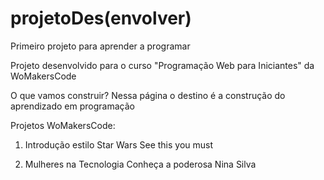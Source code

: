 # projetoDes(envolver)
Primeiro projeto para aprender a programar

Projeto desenvolvido para o curso "Programação Web para Iniciantes" da WoMakersCode


O que vamos construir?
Nessa página o destino é a construção do aprendizado em programação


Projetos WoMakersCode:

1. Introdução estilo Star Wars
See this you must

2. Mulheres na Tecnologia
Conheça a poderosa Nina Silva
